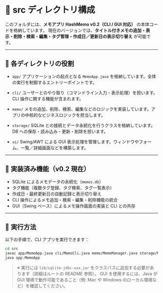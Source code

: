 # 📁 src ディレクトリ構成

このフォルダには、**メモアプリ HashMemo v0.2（CLI / GUI 対応）** の本体コードを格納しています。
現在のバージョンでは、**タイトル付きメモの追加・表示・削除・検索・編集・タグ管理・作成日／更新日の表示切り替え** が可能です。

---

## 📌 各ディレクトリの役割

- `app/`
  アプリケーションの起点となる `MemoApp.java` を格納しています。全体の実行を制御するエントリーポイントです。

- `cli/`
  ユーザーとのやり取り（コマンドライン入力・表示処理）を担います。CLI 操作に関する機能が含まれます。

- `memo/`
  メモの追加、削除、検索、編集などのロジックを実装しています。アプリの中核的なビジネスロジックを担当します。

- `storage/`
  SQLite との接続とデータ永続化を行うクラスを格納しています。DB への保存・読み込み・更新・削除を担います。

- `ui/`
  Swing/AWT による GUI 表示処理を管理します。ウィンドウやフォーム、一覧／詳細画面などを構築します。

---

## 🧩 実装済み機能（v0.2 現在）

- SQLite によるメモデータの永続化（`memos.db`）
- タグ機能（複数タグ登録、タグ検索、タグ一覧表示）
- 作成日・最終更新日の自動記録と表示切り替え
- CLI 操作によるメモ追加・検索・編集・削除機能の統合
- GUI（Swing ベース）によるメモ操作画面の実装と CLI との共存

---

## 🚀 実行方法

以下の手順で、CLI アプリを実行できます：

```bash
cd src
javac app/MemoApp.java cli/MemoCli.java memo/MemoManager.java storage/MemoRepository.java
java app.MemoApp
```

> ※ 実行には `lib/sqlite-jdbc-xxx.jar` をクラスパスに追加する必要があります（詳細はルートの README 参照）。
> GUI を使用するには、Java が GUI 環境で動作可能であること（例: Mac や Windows のローカル環境など）を確認してください。
